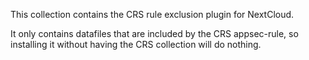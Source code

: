 This collection contains the CRS rule exclusion plugin for NextCloud.

It only contains datafiles that are included by the CRS appsec-rule, so installing it without having the CRS collection will do nothing.
